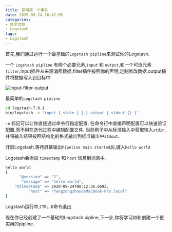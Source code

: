 ```yaml
---
title: 存储第一个事件
date: 2020-09-24 16:42:05
categories:
- 技术文档
- Logstash
tags:
- Logstash
---
```


首先,我们通过运行一个最基础的`Logstash pipline`来测试你的Logstash.

一个 `Logstash pipline` 有两个必要元素,`input` 和 `output`,和一个可选元素`filter`,input插件从来源消费数据,filter插件按照你的声明,定制修改数据,output插件将数据写入到目标中.

![input-filter-output](https://www.elastic.co/guide/en/logstash/current/static/images/basic_logstash_pipeline.png)

最简单的`Logstash pipline`

```bash
cd logstash-7.9.1
bin/logstash -e 'input { stdin { } } output { stdout {} }'
```

`-e` 标记可以让你直接通过命令行指定配置. 在命令行中直接声明配置可以快速验证配置,而不用在迭代过程中编辑配置文件. 当前例子中从标准输入中获取输入`stdin`,并将输入结果按照结构化的格式输出到标准输出中`stdout`.

开启Logstash,等待屏幕输出`Pipeline main started`后,键入`hello world`

Logstash会添加 `timestamp` 和 `host` 信息到消息中.

```bash
hello world
{
      "@version" => "1",
       "message" => "hello world",
    "@timestamp" => 2020-09-24T08:12:36.669Z,
          "host" => "fangzongzhoudeMacBook-Pro.local"
}
```

Logstash运行中,`CTRL-D`命令退出

现在你已经创建了一个基础的Logstash pipline,下一步,你将学习如和创建一个更实用的pipline.

